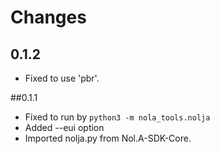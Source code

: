 # Changes

## 0.1.2

* Fixed to use 'pbr'.

##0.1.1

* Fixed to run by ```python3 -m nola_tools.nolja```
* Added --eui option
* Imported nolja.py from Nol.A-SDK-Core.
